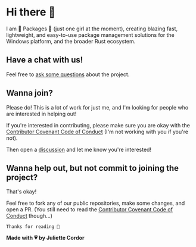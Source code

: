 # Hi there 👋

I am 💖 Packages 💖 (just one girl at the moment), creating blazing fast, lightweight,
and easy-to-use package management solutions for the Windows platform, and the broader Rust ecosystem.

## Have a chat with us!

Feel free to [ask some questions](https://github.com/orgs/winpax/discussions) about the project.

## Wanna join?

Please do! This is a lot of work for just me, and I'm looking for people who are interested in helping out!

If you're interested in contributing, please make sure you are okay with the [Contributor Covenant Code of Conduct](/CODE_OF_CONDUCT.md)
(I'm not working with you if you're not).

Then open a [discussion](https://github.com/orgs/winpax/discussions) and let me know you're interested!

## Wanna help out, but not commit to joining the project?

That's okay!

Feel free to fork any of our public repositories, make some changes, and open a PR.
(You still need to read the [Contributor Covenant Code of Conduct](/CODE_OF_CONDUCT.md) though...)

```
Thanks for reading 🥰
```

**Made with 💗 by Juliette Cordor**
